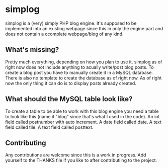 simplog
=======

simplog is a (very) simply PHP blog engine. It's supposed to be implemented into an existing webpage since this in only the engine part and does not contain a ccomplete webpage/blog of any kind.

What's missing?
---------------
Pretty much everything, depending on how you plan to use it. simplog as of right now does not include anything to acually write/post blog posts. To create a blog post you have to manually create it in a MySQL database.
There is also no template to create the database as of right now.
As of right now the only thing it can do is to display posts already created.

What should the MySQL table look like?
--------------------------------------
To create a table to be able to work with this blog engine you need a table to look like this (name it "blog" since that's what I used in the code).
An int field called postnumber with auto increment.
A date field called date.
A text field called tile.
A text field called posttext.

Contributing
------------
Any contributions are welcome since this is a work in progress.
Add yourself to the THANKS file if you like to after contributiing to the project.

